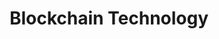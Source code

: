 ---
title: "Blockchain Technology"
lang: "English"
year: "2021"
links: ['AELrljCVdCs']
slides: ""
authors: ['Nicolas Lozano']
tags: ['Science and Technology']
layout: "workshop"
categories: ["workshops"]
---